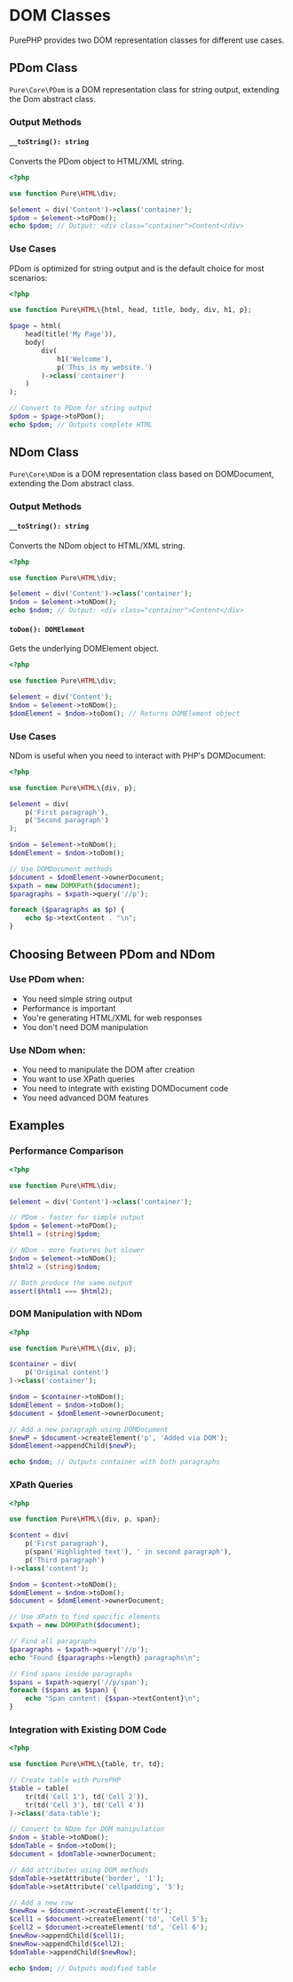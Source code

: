 # DOM Classes

PurePHP provides two DOM representation classes for different use cases.

## PDom Class

`Pure\Core\PDom` is a DOM representation class for string output, extending the Dom abstract class.

### Output Methods

#### `__toString(): string`

Converts the PDom object to HTML/XML string.

```php
<?php

use function Pure\HTML\div;

$element = div('Content')->class('container');
$pdom = $element->toPDom();
echo $pdom; // Output: <div class="container">Content</div>
```

### Use Cases

PDom is optimized for string output and is the default choice for most scenarios:

```php
<?php

use function Pure\HTML\{html, head, title, body, div, h1, p};

$page = html(
    head(title('My Page')),
    body(
        div(
            h1('Welcome'),
            p('This is my website.')
        )->class('container')
    )
);

// Convert to PDom for string output
$pdom = $page->toPDom();
echo $pdom; // Outputs complete HTML
```

## NDom Class

`Pure\Core\NDom` is a DOM representation class based on DOMDocument, extending the Dom abstract class.

### Output Methods

#### `__toString(): string`

Converts the NDom object to HTML/XML string.

```php
<?php

use function Pure\HTML\div;

$element = div('Content')->class('container');
$ndom = $element->toNDom();
echo $ndom; // Output: <div class="container">Content</div>
```

#### `toDom(): DOMElement`

Gets the underlying DOMElement object.

```php
<?php

use function Pure\HTML\div;

$element = div('Content');
$ndom = $element->toNDom();
$domElement = $ndom->toDom(); // Returns DOMElement object
```

### Use Cases

NDom is useful when you need to interact with PHP's DOMDocument:

```php
<?php

use function Pure\HTML\{div, p};

$element = div(
    p('First paragraph'),
    p('Second paragraph')
);

$ndom = $element->toNDom();
$domElement = $ndom->toDom();

// Use DOMDocument methods
$document = $domElement->ownerDocument;
$xpath = new DOMXPath($document);
$paragraphs = $xpath->query('//p');

foreach ($paragraphs as $p) {
    echo $p->textContent . "\n";
}
```

## Choosing Between PDom and NDom

### Use PDom when:
- You need simple string output
- Performance is important
- You're generating HTML/XML for web responses
- You don't need DOM manipulation

### Use NDom when:
- You need to manipulate the DOM after creation
- You want to use XPath queries
- You need to integrate with existing DOMDocument code
- You need advanced DOM features

## Examples

### Performance Comparison

```php
<?php

use function Pure\HTML\div;

$element = div('Content')->class('container');

// PDom - faster for simple output
$pdom = $element->toPDom();
$html1 = (string)$pdom;

// NDom - more features but slower
$ndom = $element->toNDom();
$html2 = (string)$ndom;

// Both produce the same output
assert($html1 === $html2);
```

### DOM Manipulation with NDom

```php
<?php

use function Pure\HTML\{div, p};

$container = div(
    p('Original content')
)->class('container');

$ndom = $container->toNDom();
$domElement = $ndom->toDom();
$document = $domElement->ownerDocument;

// Add a new paragraph using DOMDocument
$newP = $document->createElement('p', 'Added via DOM');
$domElement->appendChild($newP);

echo $ndom; // Outputs container with both paragraphs
```

### XPath Queries

```php
<?php

use function Pure\HTML\{div, p, span};

$content = div(
    p('First paragraph'),
    p(span('Highlighted text'), ' in second paragraph'),
    p('Third paragraph')
)->class('content');

$ndom = $content->toNDom();
$domElement = $ndom->toDom();
$document = $domElement->ownerDocument;

// Use XPath to find specific elements
$xpath = new DOMXPath($document);

// Find all paragraphs
$paragraphs = $xpath->query('//p');
echo "Found {$paragraphs->length} paragraphs\n";

// Find spans inside paragraphs
$spans = $xpath->query('//p/span');
foreach ($spans as $span) {
    echo "Span content: {$span->textContent}\n";
}
```

### Integration with Existing DOM Code

```php
<?php

use function Pure\HTML\{table, tr, td};

// Create table with PurePHP
$table = table(
    tr(td('Cell 1'), td('Cell 2')),
    tr(td('Cell 3'), td('Cell 4'))
)->class('data-table');

// Convert to NDom for DOM manipulation
$ndom = $table->toNDom();
$domTable = $ndom->toDom();
$document = $domTable->ownerDocument;

// Add attributes using DOM methods
$domTable->setAttribute('border', '1');
$domTable->setAttribute('cellpadding', '5');

// Add a new row
$newRow = $document->createElement('tr');
$cell1 = $document->createElement('td', 'Cell 5');
$cell2 = $document->createElement('td', 'Cell 6');
$newRow->appendChild($cell1);
$newRow->appendChild($cell2);
$domTable->appendChild($newRow);

echo $ndom; // Outputs modified table
```
